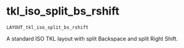 # tkl_iso_split_bs_rshift

    LAYOUT_tkl_iso_split_bs_rshift

A standard ISO TKL layout with split Backspace and split Right Shift.
